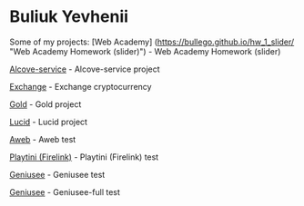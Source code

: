 # Buliuk Yevhenii
Some of my projects:
[Web Academy] (https://bullego.github.io/hw_1_slider/ "Web Academy Homework (slider)") - Web Academy Homework (slider)

[Alcove-service](https://bullego.github.io/Alcove-service/ "Alcove-service project") - Alcove-service project

[Exchange](https://bullego.github.io/Exchange/ "Exchange project") - Exchange сryptocurrency

[Gold](https://bullego.github.io/Gold/ "Gold project") - Gold project

[Lucid](https://bullego.github.io/Lucid/ "Lucid project") - Lucid project

[Aweb](https://bullego.github.io/Aweb-test/ "Aweb test") - Aweb test

[Playtini (Firelink)](https://bullego.github.io/Firelink-test/ "Firelink test") - Playtini (Firelink) test

[Geniusee](https://bullego.github.io/Geniusee/ "Geniusee test") - Geniusee test

[Geniusee](https://bullego.github.io/Geniusee-full/ "Geniusee-full test") - Geniusee-full test
